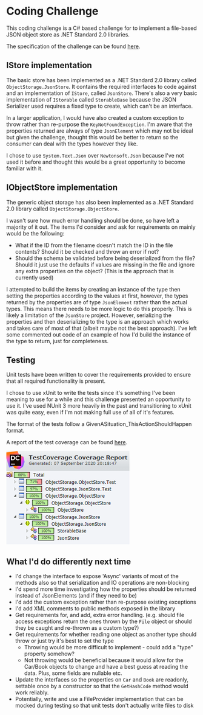 # Coding Challenge

This coding challenge is a C# based challenge for to implement a file-based JSON object store as .NET Standard 2.0 libraries.

The specification of the challenge can be found [here](Challenge.md).

## IStore implementation

The basic store has been implemented as a .NET Standard 2.0 library called `ObjectStorage.JsonStore`. It contains the required interfaces to code against and an implementation of `IStore`, called `JsonStore`. There's also a very basic implementation of `IStorable` called `StorableBase` because the JSON Serializer used requires a fixed type to create, which can't be an interface.

In a larger application, I would have also created a custom exception to throw rather than re-purpose the `KeyNotFoundException`. I'm aware that the properties returned are always of type `JsonElement` which may not be ideal but given the challenge, thought this would be better to return so the consumer can deal with the types however they like.

I chose to use `System.Text.Json` over `Newtonsoft.Json` because I've not used it before and thought this would be a great opportunity to become familiar with it.

## IObjectStore implementation

The generic object storage has also been implemented as a .NET Standard 2.0 library called `ObjectStorage.ObjectStore`.

I wasn't sure how much error handling should be done, so have left a majority of it out. The items I'd consider and ask for requirements on mainly would be the following:

- What if the ID from the filename doesn't match the ID in the file contents? Should it be checked and throw an error if not?
- Should the schema be validated before being deserialized from the file? Should it just use the defaults if values are missing in the file and ignore any extra properties on the object? (This is the approach that is currently used)

I attempted to build the items by creating an instance of the type then setting the properties according to the values at first, however, the types returned by the properties are of type `JsonElement` rather than the actual types. This means there needs to be more logic to do this properly. This is likely a limitation of the `JsonStore` project. However, serializing the properties and then deserializing to the type is an approach which works and takes care of most of that (albeit maybe not the best approach). I've left some commented out code of an example of how I'd build the instance of the type to return, just for completeness.

## Testing

Unit tests have been written to cover the requirements provided to ensure that all required functionality is present.

I chose to use xUnit to write the tests since it's something I've been meaning to use for a while and this challenge presented an opportunity to use it. I've used NUnit 3 more heavily in the past and transitioning to xUnit was quite easy, even if I'm not making full use of all of it's features.

The format of the tests follow a GivenASituation_ThisActionShouldHappen format.

A report of the test coverage can be found [here](TestCoverage.zip).

![A screenshot of the dotCover test coverage report](TestCoverage.png "Test coverage screenshot")

## What I'd do differently next time

- I'd change the interface to expose 'Async' variants of most of the methods also so that serialization and IO operations are non-blocking
- I'd spend more time investigating how the properties should be returned instead of JsonElements (and if they need to be)
- I'd add the custom exception rather than re-purpose existing exceptions
- I'd add XML comments to public methods exposed in the library
- Get requirements for, and add, extra error handling. (e.g. should file access exceptions return the ones thrown by the `File` object or should they be caught and re-thrown as a custom type?)
- Get requirements for whether reading one object as another type should throw or just try it's best to set the type
  - Throwing would be more difficult to implement - could add a "type" property somehow?
  - Not throwing would be beneficial because it would allow for the Car/Book objects to change and have a best guess at reading the data. Plus, some fields are nullable etc.
- Update the interfaces so the properties on `Car` and `Book` are readonly, settable once by a constructor so that the `GetHashCode` method would work reliably.
- Potentially, write and use a FileProvider implementation that can be mocked during testing so that unit tests don't actually write files to disk

